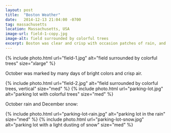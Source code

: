 ```yaml
---
layout: post
title:  "Boston Weather"
date:   2014-12-13 21:04:00 -0700
tag: massachusetts
location: Massachusetts, USA
image-url: field-1-copy.jpg
image-alt: field surrounded by colorful trees
excerpt: Boston was clear and crisp with occasion patches of rain, and then later, there was snow.
---
```

<div class='img-gallery'>
{% include photo.html url="field-1.jpg" alt="field surrounded by colorful trees" size="xlarge" %}
</div>

October was marked by many days of bright colors and crisp air.

<div class='img-gallery'>
{% include photo.html url="field-2.jpg" alt="field surrounded by colorful trees, vertical" size="med" %}
{% include photo.html url="parking-lot.jpg" alt="parking lot with colorful trees" size="med" %}
</div>

October rain and December snow:

<div class='img-gallery'>
{% include photo.html url="parking-lot-rain.jpg" alt="parking lot in the rain" size="med" %}
{% include photo.html url="parking-lot-snow.jpg" alt="parking lot with a light dusting of snow" size="med" %}
</div>
